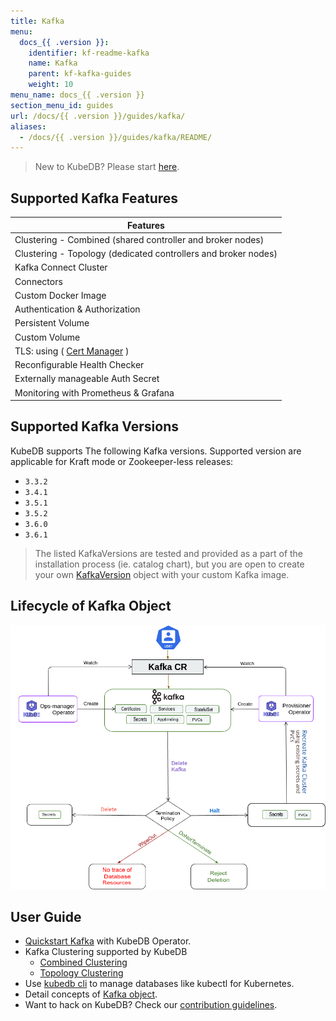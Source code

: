 ```yaml
---
title: Kafka
menu:
  docs_{{ .version }}:
    identifier: kf-readme-kafka
    name: Kafka
    parent: kf-kafka-guides
    weight: 10
menu_name: docs_{{ .version }}
section_menu_id: guides
url: /docs/{{ .version }}/guides/kafka/
aliases:
  - /docs/{{ .version }}/guides/kafka/README/
---
```


> New to KubeDB? Please start [here](/docs/README.md).

## Supported Kafka Features


| Features                                                       | 
|----------------------------------------------------------------|
| Clustering - Combined (shared controller and broker nodes)     | 
| Clustering - Topology (dedicated controllers and broker nodes) |
| Kafka Connect Cluster                                          |
| Connectors                                                     |
| Custom Docker Image                                            | 
| Authentication & Authorization                                 | 
| Persistent Volume                                              | 
| Custom Volume                                                  | 
| TLS: using ( [Cert Manager](https://cert-manager.io/docs/) )   |
| Reconfigurable Health Checker                                  | 
| Externally manageable Auth Secret                              | 
| Monitoring with Prometheus & Grafana                           |

## Supported Kafka Versions

KubeDB supports The following Kafka versions. Supported version are applicable for Kraft mode or Zookeeper-less releases:
- `3.3.2`
- `3.4.1`
- `3.5.1`
- `3.5.2`
- `3.6.0`
- `3.6.1`

> The listed KafkaVersions are tested and provided as a part of the installation process (ie. catalog chart), but you are open to create your own [KafkaVersion](/docs/guides/kafka/concepts/kafkaversion.md) object with your custom Kafka image.

## Lifecycle of Kafka Object

<!---
ref : https://cacoo.com/diagrams/4PxSEzhFdNJRIbIb/0281B
--->

<p align="center">
<img alt="lifecycle"  src="/docs/images/kafka/Kafka-CRD-Lifecycle.png">
</p>

## User Guide 
- [Quickstart Kafka](/docs/guides/kafka/quickstart/overview/index.md) with KubeDB Operator.
- Kafka Clustering supported by KubeDB
  - [Combined Clustering](/docs/guides/kafka/clustering/combined-cluster/index.md)
  - [Topology Clustering](/docs/guides/kafka/clustering/topology-cluster/index.md)
- Use [kubedb cli](/docs/guides/kafka/cli/cli.md) to manage databases like kubectl for Kubernetes.
- Detail concepts of [Kafka object](/docs/guides/kafka/concepts/kafka.md).
- Want to hack on KubeDB? Check our [contribution guidelines](/docs/CONTRIBUTING.md).